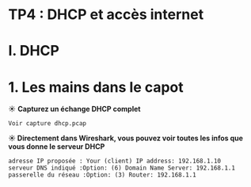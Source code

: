 # TP4 : DHCP et accès internet

# I. DHCP

# 1. Les mains dans le capot

☀️ **Capturez un échange DHCP complet**

````
Voir capture dhcp.pcap
`````
**☀️ Directement dans Wireshark, vous pouvez voir toutes les infos que vous donne  le serveur DHCP**

````
adresse IP proposée : Your (client) IP address: 192.168.1.10
serveur DNS indiqué :Option: (6) Domain Name Server: 192.168.1.1
passerelle du réseau :Option: (3) Router: 192.168.1.1
````